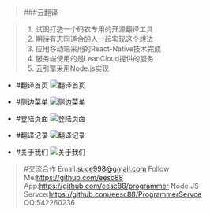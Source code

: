>###云翻译

> 1. 试图打造一个码农专用的开源翻译工具
> 2. 期待有志同道合的人一起实现这个想法
> 3. 应用移动端采用的React-Native技术完成
> 4. 服务端使用的是LeanCloud提供的服务
> 5. 云引擎采用Node.js实现


* #翻译首页
![翻译首页](./main.png)


* #侧边菜单
![侧边菜单](./side.png)


* #登陆页面
![登陆页面](./login.png)


* #翻译记录
![翻译记录](./record.png)

* #关于我们
![关于我们](./abortMe.png)



> #交流合作
>Email:suce998@gmail.com
>Follow Me:https://github.com/eesc88
>App:https://github.com/eesc88/programmer
>Node.JS Servce:https://github.com/eesc88/ProgrammerServce
>QQ:542260236